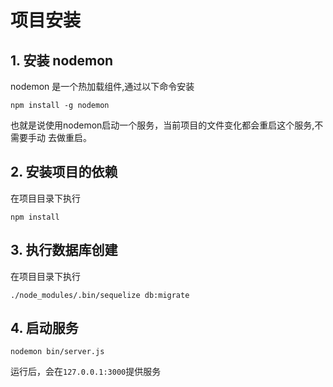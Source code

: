 # 项目安装 

## 1. 安装 nodemon

nodemon 是一个热加载组件,通过以下命令安装 

```
npm install -g nodemon
```

也就是说使用nodemon启动一个服务，当前项目的文件变化都会重启这个服务,不需要手动
去做重启。


## 2. 安装项目的依赖

在项目目录下执行
```
npm install
```

## 3. 执行数据库创建

在项目目录下执行
```
./node_modules/.bin/sequelize db:migrate
```

## 4. 启动服务

```
nodemon bin/server.js
```

运行后，会在`127.0.0.1:3000`提供服务


